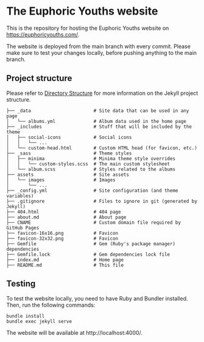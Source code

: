 # The Euphoric Youths website
This is the repository for hosting the Euphoric Youths website on https://euphoricyouths.com/.

The website is deployed from the main branch with every commit. Please make sure to test your changes locally, before pushing anything to the main branch.

## Project structure
Please refer to [Directory Structure](https://jekyllrb.com/docs/structure/) for more information on the Jekyll project structure.
```
├── _data                       # Site data that can be used in any page
│   └── albums.yml              # Album data used in the home page
├── _includes                   # Stuff that will be included by the theme
│   ├── social-icons            # Social icons
│   │   └── ... 
│   └── custom-head.html        # Custom HTML head (for favicon, etc.)
├── _sass                       # Theme styles
│   ├── minima                  # Minima theme style overrides
│   │   └── custom-styles.scss  # The main custom stylesheet
│   └── album.scss              # Styles related to the albums
├── assets                      # Site assets
│   └── images                  # Images
│       └── ...
├── _config.yml                 # Site configuration (and theme variables)
├── .gitignore                  # Files to ignore in git (generated by Jekyll)
├── 404.html                    # 404 page
├── about.md                    # About page
├── CNAME                       # Custom domain file required by GitHub Pages
├── favicon-16x16.png           # Favicon
├── favicon-32x32.png           # Favicon
├── Gemfile                     # Gem (Ruby's package manager) dependencies
├── Gemfile.lock                # Gem dependencies lock file
├── index.md                    # Home page
├── README.md                   # This file
```
## Testing
To test the website locally, you need to have Ruby and Bundler installed. Then, run the following commands:
```
bundle install
bundle exec jekyll serve
```
The website will be available at http://localhost:4000/.
